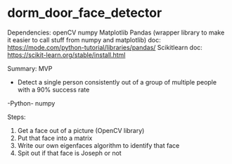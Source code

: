 # dorm_door_face_detector

Dependencies:
openCV
numpy
Matplotlib
Pandas (wrapper library to make it easier to call stuff from numpy and matplotlib)
    doc: https://mode.com/python-tutorial/libraries/pandas/
Scikitlearn
    doc: https://scikit-learn.org/stable/install.html



Summary:
MVP
- Detect a single person consistently out of a group of multiple people with a 90% success rate

-Python-
numpy

Steps:
1. Get a face out of a picture (OpenCV library)
2. Put that face into a matrix
3. Write our own eigenfaces algorithm to identify that face
4. Spit out if that face is Joseph or not
